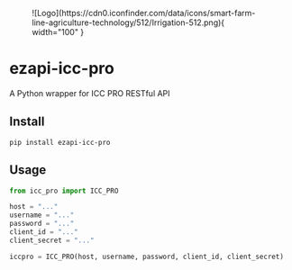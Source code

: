 <figure markdown>
![Logo](https://cdn0.iconfinder.com/data/icons/smart-farm-line-agriculture-technology/512/Irrigation-512.png){ width="100" }
</figure>

# ezapi-icc-pro

A Python wrapper for ICC PRO RESTful API

## Install

    pip install ezapi-icc-pro

## Usage

```python
from icc_pro import ICC_PRO

host = "..."
username = "..."
password = "..."
client_id = "..."
client_secret = "..."

iccpro = ICC_PRO(host, username, password, client_id, client_secret)
```

